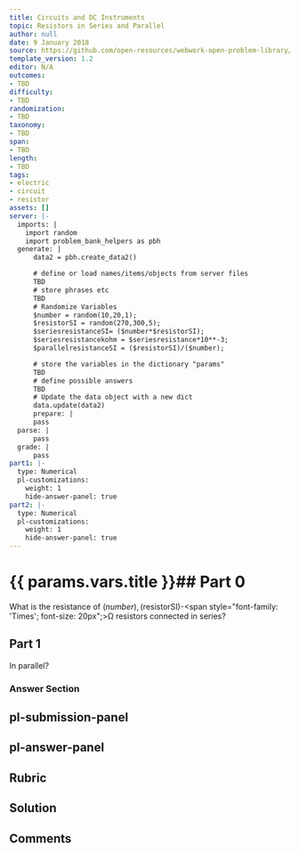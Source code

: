 ```yaml
---
title: Circuits and DC Instruments
topic: Resistors in Series and Parallel
author: null
date: 9 January 2018
source: https://github.com/open-resources/webwork-open-problem-library/tree/master/Contrib/BrockPhysics/College_Physics_Urone/21.Circuits_and_DC_Instruments/21-01.Resistors_in_Series_and_Parallel/NU_U17_21_01_001.pg
template_version: 1.2
editor: N/A
outcomes:
- TBD
difficulty:
- TBD
randomization:
- TBD
taxonomy:
- TBD
span:
- TBD
length:
- TBD
tags:
- electric
- circuit
- resistor
assets: []
server: |-
  imports: |
    import random
    import problem_bank_helpers as pbh
  generate: |
      data2 = pbh.create_data2()

      # define or load names/items/objects from server files
      TBD
      # store phrases etc
      TBD
      # Randomize Variables
      $number = random(10,20,1);
      $resistorSI = random(270,300,5);
      $seriesresistanceSI= ($number*$resistorSI);
      $seriesresistancekohm = $seriesresistance*10**-3;
      $parallelresistanceSI = ($resistorSI)/($number);

      # store the variables in the dictionary "params"
      TBD
      # define possible answers
      TBD
      # Update the data object with a new dict
      data.update(data2)
      prepare: |
      pass
  parse: |
      pass
  grade: |
      pass
part1: |-
  type: Numerical
  pl-customizations:
    weight: 1
    hide-answer-panel: true
part2: |-
  type: Numerical
  pl-customizations:
    weight: 1
    hide-answer-panel: true
---
```


# {{ params.vars.title }}## Part 0 
What is the resistance of ($number), ($resistorSI)-<span style="font-family: 'Times'; font-size: 20px";>&Omega;</span> resistors connected in series? 
## Part 1 
In parallel? 


### Answer Section 


## pl-submission-panel 


## pl-answer-panel 


## Rubric 


## Solution 


## Comments 


